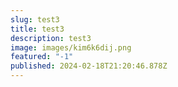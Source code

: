 ```yaml
---
slug: test3
title: test3
description: test3
image: images/kim6k6dij.png
featured: "-1"
published: 2024-02-18T21:20:46.878Z
---
```

